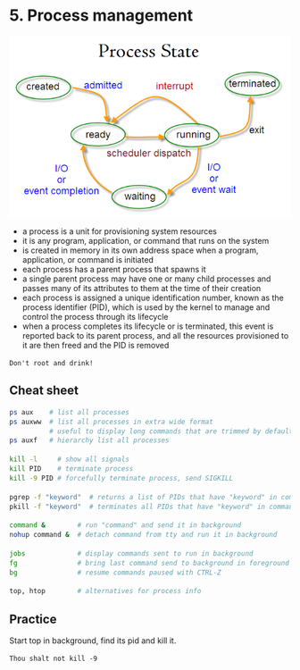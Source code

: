 # 5. Process management
![Process State](images/processes.png)
- a process is a unit for provisioning system resources
- it is any program, application, or command that runs on the system
- is created in memory in its own address space when a program, application, or command is initiated
- each process has a parent process that spawns it
- a single parent process may have one or many child processes and passes many of its attributes to them at the time of their creation
- each process is assigned a unique identification number, known as the process identifier (PID), which is used by the kernel to manage and control the process through its lifecycle
- when a process completes its lifecycle or is terminated, this event is reported back to its parent process, and all the resources provisioned to it are then freed and the PID is removed

```Don't root and drink!```

## Cheat sheet
```bash
ps aux    # list all processes
ps auxww  # list all processes in extra wide format
          # useful to display long commands that are trimmed by default
ps auxf   # hierarchy list all processes

kill -l     # show all signals
kill PID    # terminate process
kill -9 PID # forcefully terminate process, send SIGKILL

pgrep -f "keyword"  # returns a list of PIDs that have "keyword" in command field
pkill -f "keyword"  # terminates all PIDs that have "keyword" in command field

command &        # run "command" and send it in background
nohup command &  # detach command from tty and run it in background

jobs             # display commands sent to run in background
fg               # bring last command send to background in foreground
bg               # resume commands paused with CTRL-Z

top, htop        # alternatives for process info
```

## Practice
Start top in background, find its pid and kill it.

```Thou shalt not kill -9```
